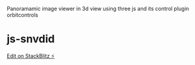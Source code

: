 Panoramamic image viewer in 3d view using three js and its control plugin orbitcontrols

# js-snvdid

[Edit on StackBlitz ⚡️](https://stackblitz.com/edit/js-snvdid)